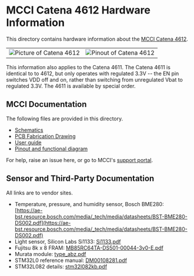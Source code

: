 
# MCCI Catena 4612 Hardware Information

This directory contains hardware information about the [MCCI Catena 4612](https://mcci.io/catena4612).

|            |             |
-------------|-------------
![Picture of Catena 4612](/assets/Catena-4612.jpg) | ![Pinout of Catena 4612](./Catena-4611_4612_4617_4618_4618-M201_Pinout.png)

This information also applies to the Catena 4611. The Catena 4611 is identical to to 4612, but only operates with regulated 3.3V -- the EN pin switches VDD off and on, rather than switching from unregulated Vbat to regulated 3.3V. The 4611 is available by special order.

## MCCI Documentation

The following files are provided in this directory.

- [Schematics](./234001102c_(Catena-4611_4612-Schematic).pdf)
- [PCB Fabrication Drawing](./234001103a_(Catena-4611-PCB-Layout-Fabrication-Drawing).pdf)
- [User guide](./234001173a_(Catena-4612-User-Manual).pdf)
- [Pinout and functional diagram](Catena-4611_4612_4617_4618-Pinout.png)

For help, raise an issue here, or go to MCCI's [support portal](https://portal.mcci.com).

## Sensor and Third-Party Documentation

All links are to vendor sites.

- Temperature, pressure, and humidity sensor, Bosch BME280: [https://ae-bst.resource.bosch.com/media/_tech/media/datasheets/BST-BME280-DS002.pdf](https://ae-bst.resource.bosch.com/media/_tech/media/datasheets/BST-BME280-DS002.pdf)
- Light sensor, Silicon Labs Si1133: [Si1133.pdf](https://www.silabs.com/documents/public/data-sheets/Si1133.pdf)
- Fujitsu 8k x 8 FRAM: [MB85RC64TA-DS501-00044-3v0-E.pdf](https://www.fujitsu.com/global/documents/products/devices/semiconductor/fram/lineup/MB85RC64TA-DS501-00044-3v0-E.pdf)
- Murata module: [type_abz.pdf](https://wireless.murata.com/pub/RFM/data/type_abz.pdf)
- STM32L0 reference manual: [DM00108281.pdf](https://www.st.com/resource/en/reference_manual/DM00108281.pdf)
- STM32L082 details: [stm32l082kb.pdf](https://www.st.com/resource/en/datasheet/stm32l082kb.pdf)

